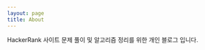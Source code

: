 ```yaml
---
layout: page
title: About
---
```


<p class="message">
  HackerRank 사이트 문제 풀이 및 알고리즘 정리를 위한 개인 블로그 입니다.
</p>
